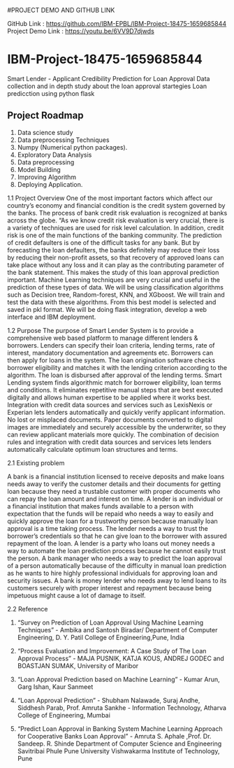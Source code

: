 #PROJECT DEMO AND GITHUB LINK

GitHub Link : https://github.com/IBM-EPBL/IBM-Project-18475-1659685844
Project Demo Link : https://youtu.be/6VV9D7djwds




# IBM-Project-18475-1659685844
Smart Lender - Applicant Credibility Prediction for Loan Approval
Data collection and in depth study about the loan approval startegies
Loan predicction using python flask

## Project Roadmap
1. Data science study 
2. Data preprocessing Techniques
3. Numpy (Numerical python packages).
4. Exploratory Data Analysis
5. Data preprocessing
6. Model Building
7. Improving Algorithm
8. Deploying Application.

1.1	Project Overview
One of the most important factors which affect our country’s economy and financial condition is the credit system governed by the banks. The process of bank credit risk evaluation is recognized at banks across the globe. “As we know credit risk evaluation is very crucial, there is a variety of techniques are used for risk level calculation. In addition, credit risk is one of the main functions of the banking community. The prediction of credit defaulters is one of the difficult tasks for any bank. But by forecasting the loan defaulters, the banks definitely may reduce their loss by reducing their non-profit assets, so that recovery of approved loans can take place without any loss and it can play as the contributing parameter of the bank statement. This makes the study of this loan approval prediction important. Machine Learning techniques are very crucial and useful in the prediction of these types of data. We will be using classification algorithms such as Decision tree, Random-forest, KNN, and XGboost. We will train and test the data with these algorithms. From this best model is selected and saved in pkl format. We will be doing flask integration, develop a web interface and IBM deployment.

1.2	Purpose
The purpose of Smart Lender System is to provide a comprehensive web based platform to manage different lenders & borrowers. Lenders can specify their loan criteria, lending terms, rate of interest, mandatory documentation and agreements etc. Borrowers can then apply for loans in the system. The loan origination software checks borrower eligibility and matches it with the lending criterion according to the algorithm. The loan is disbursed after approval of the lending terms. Smart Lending system finds algorithmic match for borrower eligibility, loan terms and conditions. It eliminates repetitive manual steps that are best executed digitally and allows human expertise to be applied where it works best. Integration with credit data sources and services such as LexisNexis or Experian lets lenders automatically and quickly verify applicant information. No lost or misplaced documents. Paper documents converted to digital images are immediately and securely accessible by the underwriter, so they can review applicant materials more quickly. The combination of decision rules and integration with credit data sources and services lets lenders automatically calculate optimum loan structures and terms. 


2.1	Existing problem

A bank is a financial institution licensed to receive deposits and make loans needs away to verify the customer details and their documents for getting loan because they need a trustable customer with proper documents who can repay the loan amount and interest on time. A lender is an individual or a financial institution that makes funds available to a person with expectation that the funds will be repaid who needs a way to easily and quickly approve the loan for a trustworthy person because manually loan approval is a time taking process. The lender needs a way to trust the borrower’s credentials so that he can give loan to the borrower with assured repayment of the loan. A lender is a party who loans out money needs a way to automate the loan prediction process because he cannot easily trust the person. A bank manager who needs a way to predict the loan approval of a person automatically because of the difficulty in manual loan prediction as he wants to hire highly professional individuals for approving loan and security issues. A bank is money lender who needs away to lend loans to its customers securely with proper interest and repayment because being impetuous might cause a lot of damage to itself. 

2.2	Reference

1.	“Survey on Prediction of Loan Approval Using Machine Learning Techniques” - Ambika and Santosh Biradar/ Department of Computer Engineering, D. Y. Patil College of Engineering,Pune, India

2.	“Process Evaluation and Improvement: A Case Study of The Loan Approval Process” - MAJA PUSNIK, KATJA KOUS, ANDREJ GODEC and BOASTJAN SUMAK, University of Maribor

3.	“Loan Approval Prediction based on Machine Learning” - Kumar Arun, Garg Ishan, Kaur Sanmeet

4.	“Loan Approval Prediction” - Shubham Nalawade, Suraj Andhe, Siddhesh Parab, Prof. Amruta Sankhe - Information Technology, Atharva College of Engineering, Mumbai

5.	“Predict Loan Approval in Banking System Machine Learning Approach for Cooperative Banks Loan Approval” - Amruta S. Aphale ,Prof. Dr. Sandeep. R. Shinde Department of Computer Science and Engineering Savitribai Phule Pune University Vishwakarma Institute of Technology, Pune




